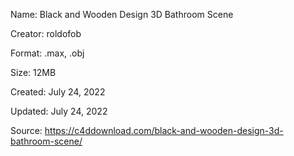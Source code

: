 Name: Black and Wooden Design 3D Bathroom Scene

Creator: roldofob

Format: .max, .obj

Size: 12MB

Created: July 24, 2022

Updated: July 24, 2022

Source: https://c4ddownload.com/black-and-wooden-design-3d-bathroom-scene/
